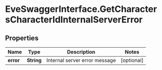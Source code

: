 # EveSwaggerInterface.GetCharactersCharacterIdInternalServerError

## Properties
Name | Type | Description | Notes
------------ | ------------- | ------------- | -------------
**error** | **String** | Internal server error message | [optional] 



